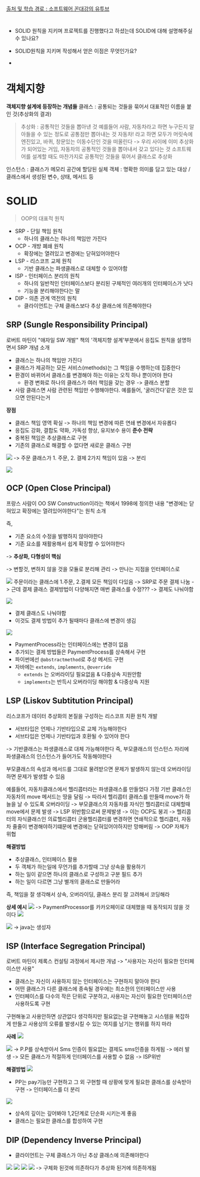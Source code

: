 [출처 및 학습 경로 : 소프트웨어 꼰대강의 유투브](https://www.youtube.com/@kafa46) 

# 

- SOLID 원칙을 지키며 프로젝트를 진행했다고 하셨는데 SOLID에 대해 설명해주실 수 있나요?

- SOLID원칙을 지키며 작성해서 얻은 이점은 무엇인가요?

- 



# 객체지향

**객체지향 설계에 등장하는 개념들**
클래스 : 공통되는 것들을 묶어서 대표적인 이름을 붙인 것(추상화의 결과)

> 추상화 : 공통적인 것들을 뽑아낸 것 
> 예를들어 사람, 자동차라고 하면 누구든지 알아들을 수 있는 정도로 공통점만 뽑아내는 것 
> 자동차! 라고 하면 모두가 머릿속에 엔진있고, 바퀴, 창문있는 이동수단인 것을 떠올린다 -> 우리 사이에 이미 추상화가 되어있는 거임, 자동차의 공통적인 것들을 뽑아내서 갖고 있다는 것 
> 소프트웨어를 설계할 때도 마찬가지로 공통적인 것들을 묶어서 클래스로 추상화

인스턴스 : 클래스가 메모리 공간에 할당된 실체 
객체 : 명확한 의미를 담고 있는 대상 / 클래스에서 생성된 변수, 상태, 메서드 등

# SOLID

> OOP의 대표적 원칙 

- SRP - 단일 책임 원칙
  - 하나의 클래스는 하나의 책임만 가진다 
- OCP - 개방 폐쇄 원칙 
  - 확장에는 열려있고 변경에는 닫혀있어야한다 
- LSP - 리스코프 교체 원칙 
  - 기반 클래스는 파생클래스로 대체할 수 있어야함 
- ISP - 인터페이스 분리의 원칙 
  - 하나의 일반적인 인터페이스보다 분리된 구체적인 여러개의 인터페이스가 낫다 
  - 기능을 분리해야한다는 말 
- DIP - 의존 관계 역전의 원칙
  - 클라이언트는 구체 클래스보다 추상 클래스에 의존해야한다

## SRP (Sungle Responsibility Principal)

로버트 마틴이 "애자일 SW 개발" 책의 '객체지향 설계'부분에서 응집도 원칙을 설명하면서 SRP 개념 소개

- 클래스는 하나의 책임만 가진다 
- 클래스가 제공하는 모든 서비스(methods)는 그 책임을 수행하는데 집중한다
- 환경이 바뀌어서 클래스를 변경해야 하는 이유는 오직 하나 뿐이어야 한다
  - 환경 변화로 하나의 클래스가 여러 책임을 갖는 경우 -> 클래스 분할
- 사람 클래스면 사람 관련된 책임만 수행해야한다. 예를들어, '굴러간다'같은 것은 있으면 안된다는거

**장점**

- 클래스 책임 영역 확실 -> 하나의 책임 변경에 따른 연쇄 변경에서 자유롭다
- 응집도 강화, 결합도 약화, 가독성 향상, 유지보수 용이 
  **준수 전략**
- 중복된 책임은 추상클래스로 구현 
- 기존의 클래스로 해결할 수 없다면 새로운 클래스 구현

![](https://velog.velcdn.com/images/eoveol/post/4c711b92-ee94-4a97-a4f5-b5e5ce53cbee/image.png)
-> 주문 클래스가 1. 주문, 2. 결제 2가지 책임이 있음 
-> 분리 

![](https://velog.velcdn.com/images/eoveol/post/01b20f90-ade3-4910-b220-9a4e30436a94/image.png)

## OCP (Open Close Principal)

프랑스 사람이 OO SW Construction이라는 책에서 1998에 정의한 내용
"변경에는 닫혀있고 확장에는 열려있어야한다"는 원칙 소개 

즉, 

- 기존 요소의 수정을 발행하지 않아야한다 
- 기존 요소를 재활용해서 쉽게 확장할 수 있어야한다 

-> **추상화, 다형성이 핵심**

-> 변할것, 변하지 않을 것을 모듈로 분리해 관리 
-> 만나는 지점을 인터페이스로 

![](https://velog.velcdn.com/images/eoveol/post/6579bb73-4cf2-43fa-b9ba-8147c07c59c9/image.png)
주문이라는 클래스에 1.주문, 2.결제 모든 책임이 다있음 
-> SRP로 주문 결제 나눔 
-> 근데 결제 클래스 결제방법이 다양해지면 매번 클래스를 수정???
-> 결제도 나눠야함

![](https://velog.velcdn.com/images/eoveol/post/56e7a886-fd12-48de-9da9-58899bd0e7fc/image.png)

- 결제 클래스도 나눠야함 
- 이것도 결제 방법이 추가 될때마다 클래스에 변경이 생김 

![](https://velog.velcdn.com/images/eoveol/post/28b6a180-6f2b-4b65-93d9-cdb6762fde1f/image.png)

- PaymentProcess라는 인터페이스에는 변경이 없음
- 추가되는 결제 방법들은 PaymentProcess를 상속해서 구현
- 파이썬에선 `@abstractmethod`로 추상 메서드 구현
- 자바에는 `extends`, `implements`, `@override`
  - `extends` 는 오버라이딩 필요없음 & 다중상속 지원안함 
  - `implements`는 반득시 오버라이딩 해야함 & 다중상속 지원

## LSP (Liskov Subtitution Principal)

리스코프가 데이터 추상화의 본질을 구성하는 리스코프 치환 원칙 개발 

- 서브타입은 언제나 기반타입으로 교체 가능해야한다 
- 서브타입은 언제나 기반타입과 호환될 수 있어야 한다

-> 기반클래스는 파생클래스로 대체 가능해야한다 
즉, 부모클래스의 인스턴스 자리에 파생클래스의 인스턴스가 들어가도 작동해야한다

부모클래스의 속성과 메서드를 그대로 물려받으면 문제가 발생하지 않는데 
오버라이딩하면 문제가 발생할 수 있음 

예를들어, 자동차클래스에서 헬리콥터라는 파생클래스를 만들었다 가정 
기반 클래스인 자동차의 move 메서드는 땅을 달림 
-> 따라서 헬리콥터 클래스를 만들때 move가 하늘을 날 수 있도록 오버라이딩 
-> 부모클래스의 자동차를 자식인 헬리콥터로 대체할때 move에서 문제 발생 
-> LSP 위반함으로써 문제발생 
-> 이는 OCP도 붕괴 
-> 헬리콥터의 자식클래스인 의료헬리콥터 군용헬리콥터를 변경하면 연쇄적으로 
헬리콥터, 자동차 줄줄이 변경해야하기떄문에 변경에는 닫혀있어야하지만 망해버림 
-> OOP 자체가 위협   

**해결방법**

- 추상클래스, 인터페이스 활용 
- 두 객체가 하는일에 무언가를 추가할때 그냥 상속을 활용하기 
- 하는 일이 같으면 하나의 클래스로 구성하고 구분 필드 추가 
- 하는 일이 다르면 그냥 별개의 클래스로 만들어라 

즉, 책임을 잘 생각해서 상속, 오버라이딩, 클래스 분리 잘 고려해서 코딩해라 

**상세 예시**
![](https://velog.velcdn.com/images/eoveol/post/9e81aa0a-5443-4267-9b03-5c93121f217f/image.png)
-> PaymentProcessor를 카카오페이로 대체했을 때 동작되지 않을 것이다
![](https://velog.velcdn.com/images/eoveol/post/9b1dae57-b5a1-45d4-ae4a-3057a00f9066/image.png)

![](https://velog.velcdn.com/images/eoveol/post/72774995-3adc-4ded-8b54-f9ab39a78a11/image.png)
-> java는 생성자

## ISP (Interface Segregation Principal)

로버트 마틴이 제록스 컨설팅 과정에서 제시한 개념 
-> "사용자는 자신이 필요한 인터페이스만 사용"

- 클래스는 자신이 사용하지 않는 인터페이스는 구현하지 말아야 한다
- 어떤 클래스가 다른 클래스에 종속될 경우에는 최소한의 인터페이스만 사용 
- 인터페이스를 다수의 작은 단위로 구분하고, 사용자는 자신이 필요한 인터페이스만 사용하도록 구현 

구현해놓고 사용안하면 상관없다 생각하지만 
필요없는걸 구현해놓고 시스템을 복잡하게 만들고 사용상의 오류를 발생시킬 수 있는 여지를 남기는 행위를 하지 마라

**사례**
![](https://velog.velcdn.com/images/eoveol/post/ce89be96-9e9d-4eea-a0a3-7d52ee74f54a/image.png)

![](https://velog.velcdn.com/images/eoveol/post/66c18cae-d59f-4d31-8e96-3355d84a7108/image.png)
-> P.P를 상속받아서 Sms 인증이 필요없는 결제도 sms인증을 하게됨 
-> 에러 발생 
-> 모든 클래스가 적절하게 인터페이스를 사용할 수 없음 
-> ISP위반 

**해결방법**
![](https://velog.velcdn.com/images/eoveol/post/93406651-0758-418a-bdad-19ab2fe22017/image.png)

- PP는 pay기능만 구현하고 그 외 구현할 때 상황에 맞게 필요한 클래스를 상속받아 구현 
  -> 인터페이스를 더 분리 

![](https://velog.velcdn.com/images/eoveol/post/2fcbaaf8-1ce7-4ee5-a02a-ec90b754fbfb/image.png)

- 상속의 깊이는 깊어봐야 1,2단계로 단순화 시키는게 좋음 
- 클래스는 필요한 클래스를 합성하여 구현 

## DIP (Dependency Inverse Principal)

- 클라이언트는 구체 클래스가 아닌 추상 클래스에 의존해야한다

![](https://velog.velcdn.com/images/eoveol/post/5df6f82e-8d7a-4014-bd66-f8737c78a023/image.png)
![](https://velog.velcdn.com/images/eoveol/post/97abf195-a081-4d32-95ee-0289b0173a22/image.png)
![](https://velog.velcdn.com/images/eoveol/post/2565ef1d-0561-4f39-8c33-e2c4411d7ab9/image.png)
![](https://velog.velcdn.com/images/eoveol/post/c94c5179-7944-487a-bf82-687929df48fd/image.png)
-> 구체화 된것에 의존하다가 추상화 된거에 의존하게됨
